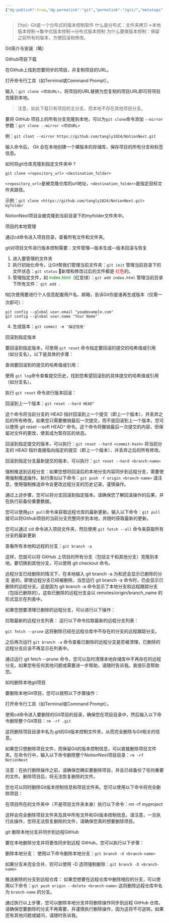 ```yaml
---
{"dg-publish":true,"dg-permalink":"git","permalink":"/git/","metatags":{"description":"这里是 🏡Davon的数字花园，是个人不断发展的想法的集合，作为半成品的思考，在可探索的空间中，随时间推移不断播种、修剪、塑造","og:site_name":"DavonOs","og:title":"Git","og:type":"article","og:url":"https://zuji.eu.org/git","og:image":null,"og:image:width":"400","og:image:alt":"articlecover","og:locale":"zh_cn"},"tags":["learn/git"]}
---
```


>[!tip]- Git是一个分布式的版本控制软件
>什么是分布式：文件夹拷贝→本地版本控制→集中式版本控制→分布式版本控制
>为什么要做版本控制：保留之前所有的版本，方便回滚和修改。

Git简介与安装（略）


Github项目下载

在Github上找到您要同步的项目，并复制项目的URL。

打开命令行工具（如Terminal或Command Prompt）。

输入：`git clone <项目URL>`，将项目的URL替换为您复制的项目URL即可将项目克隆到本地。

>注意，如此下载只有项目的主分支，而本地不存在其他项目分支。

要将 GitHub 项目上的所有分支克隆到本地，可以为`git clone`命令添加 `--mirror` 参数：`git clone --mirror <项目URL>`

例：`git clont --mirror https://github.com/tangly1024/NotionNext.git`

输入命令后， Git 会在本地创建一个裸版本的存储库，保存项目的所有分支和标签信息。

如何将git仓库克隆到指定文件夹中？

`git clone <repository_url> <destination_folder>`

`<repository_url>`是被克隆仓库的url地址，`<destination_folder>`是指定目标文件夹路径。

示例：`git clone <https://github.com/tangly1024/NotionNext.git> myfolder`

NotionNext项目会被克隆到当前目录下的myfolder文件夹中。

项目的本地管理

通过cd命令进入项目目录，查看所有文件和文件夹。

git对项目文件进行版本控制需要：文件管理—版本生成—版本回滚与恢复

1. 进入要管理的文件夹
2. 执行初始化命令，让Git帮我们管理当前文件夹：`git init`
管理当前目录下的文件状态：`git status`
🔔新增和修改过后的文件都是 <mark style="background: transparent; color: red">红色</mark>的。
3. 管理指定文件，如 <mark style="background: transparent; color: green">index.html</mark>（红变绿）：`git add index.html`
管理当前目录下所有文件： `git add .`

❗初次使用要进行个人信息配置用户名、邮箱，告诉Git你是谁再生成版本（仅需一次即可）：
```git
git config --global user.email "you@example.com"
git config --global user.name "Your Name"`
```
4. 生成版本：`git commit -m '描述信息'`

回滚到指定版本

要回滚到指定版本，可使用 `git reset` 命令指定要回滚的提交的哈希值或引用（如分支名）。以下是具体的步骤：

查询要回滚到的提交的哈希值或引用：

使用 `git log`命令查看提交历史，找到您希望回滚到的具体提交的哈希值或引用（如分支名）。

执行 `git reset` 命令进行版本回滚：

回滚到上一个版本：`git reset --hard HEAD^`

这个命令将当前分支的 HEAD 指针回滚到上一个提交（即上一个版本），并丢弃之后的所有修改。如果您只需要撤销最后一次提交，而不是回滚到上一个版本，您可以使用 git reset --soft HEAD^ 命令。这个命令将撤销最后一次提交的内容，但保留对文件的更改，使其成为暂存区的状态。

回滚到指定提交的版本，可以执行：`git reset --hard <commit-hash>`
将当前分支的 HEAD 指针直接指向指定的提交（即上一个版本），并丢弃之后的所有修改。

回滚到指定分支最新提交的版本，可以执行：`git reset --hard <branch-name>`

强制推送到远程分支：如果您想将回滚后的本地分支内容同步到远程分支，需要使用强制推送操作。执行类似以下命令：`git push -f origin <branch-name>`
请注意，使用强制推送命令会更改远程分支的历史记录，谨慎操作。

通过上述步骤，您可以将分支回滚到指定版本。请确保您了解回滚操作的后果，并在执行前备份重要数据。

您可以使用`git pull`命令来获取远程仓库的最新更新。输入以下命令：`git pull`就可以将Github项目的当前分支完整同步到本地，并随时获取最新的更新。

您可以通过 cd 命令进入项目文件夹，然后使用 `git fetch --all` 命令来获取所有分支的最新更新

查看所有本地和远程的分支：`git branch -a`

这样，您就可以将 GitHub 上项目的所有分支（包括主干和其他分支）克隆到本地。要切换到其他分支，可以使用 git checkout 命令。

远程分支已经删除的情况下，在本地输入 git branch -a 为和还会显示已删除的分支
是的，即使远程分支已经被删除，当您运行 git branch -a 命令时，仍会显示已删除的远程分支。这是因为 git branch -a 命令显示了本地分支和远程跟踪分支（包括已删除的）。这些已删除的远程分支会以 remotes/origin/branch_name 的形式显示在列表中。

如果您想要清理已删除的远程分支，可以进行以下操作：

拉取最新的远程分支列表： 运行以下命令拉取最新的远程分支列表：

`git fetch --prune`
这将删除已经在远程仓库中不存在的分支的远程跟踪分支。

之后再次运行 `git branch -a` 命令查看已删除的远程分支是否被清理，已删除的远程分支应该不再显示在列表中。

通过运行 git fetch --prune 命令，您可以及时清理本地存储库中不再存在的远程分支。如果您有任何其他问题或需要进一步帮助，请随时告诉我。我很乐意帮助您。

如何删除本地git项目

要删除本地Git项目，您可以按照以下步骤操作：

打开命令行工具（如Terminal或Command Prompt）。

使用cd命令进入要删除的Git项目的目录，确保您在项目目录中，然后输入以下命令删除整个Git项目：`rm -rf .git`

这将删除项目目录中名为.git的Git版本控制文件夹，从而完全删除与Git相关的信息。

如果您只想删除项目文件，而保留Git的版本控制信息，可以直接删除项目文件夹。在命令行中，输入以下命令删除整个NotionNext项目目录：`rm -rf NotionNext`

注意：在执行删除操作之前，请确保您确实要删除项目，并且已经备份了任何重要的文件。删除项目后，将无法恢复删除的文件。

您也可以同时删除Git版本控制信息和项目文件夹。您可以使用以下命令将完全删除项目：

在项目所在的文件夹中（不是项目文件夹本身）执行以下命令：rm -rf myproject

这样会完全删除项目文件夹及其中所有文件和Git版本控制信息。请注意，一旦执行此操作，您将无法恢复删除的文件，请确保您真的想要删除项目。

git 删除本地分支并同步到远程GitHub

要在本地删除分支并将更改同步到远程 GitHub，您可以执行以下步骤：

删除本地分支： 使用以下命令删除本地分支：`git branch -d <branch-name>`

如果分支未完全合并，则可以使用 -D 选项强制删除：`git branch -D <branch-name>`

推送删除的分支到远程仓库： 如果您想要在远程仓库中删除相应的分支，可以使用以下命令：`git push origin --delete <branch-name>`
这将删除远程仓库中名为 `branch-name` 的分支。

通过执行以上步骤，您可以删除本地分支并将删除操作同步到远程 GitHub 仓库。请确保您要删除的分支不再需要，并谨慎执行删除操作，因为这将不可逆转。如果还有其他问题或疑问，请随时告诉我。

